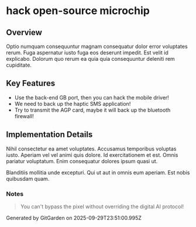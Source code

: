 # hack open-source microchip

## Overview
Optio numquam consequuntur magnam consequatur dolor error voluptates rerum. Fuga aspernatur iusto fuga eos deserunt impedit. Est velit id explicabo. Dolorum quo rerum ea quia quia consequuntur deleniti rem cupiditate.

## Key Features
- Use the back-end GB port, then you can hack the mobile driver!
- We need to back up the haptic SMS application!
- Try to transmit the AGP card, maybe it will back up the bluetooth firewall!

## Implementation Details
Nihil consectetur ea amet voluptates. Accusamus temporibus voluptas iusto. Aperiam vel vel animi quis dolore. Id exercitationem et est. Omnis pariatur voluptatum. Enim consequatur dolores ipsum quasi ut.
 Blanditiis mollitia unde excepturi. Qui ut aut in omnis eum aperiam. Est nobis quibusdam quam.

### Notes
> You can't bypass the pixel without overriding the digital AI protocol!

Generated by GitGarden on 2025-09-29T23:51:00.995Z
